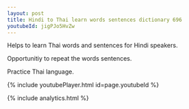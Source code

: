 ```yaml
---
layout: post
title: Hindi to Thai learn words sentences dictionary 696 
youtubeId: jigPJo5HvZw
---
```

 
 
Helps to learn Thai words and sentences for Hindi speakers.

Opportunitiy to repeat the words sentences. 

Practice Thai language. 
 
{% include youtubePlayer.html id=page.youtubeId %}
 
 
{% include analytics.html %}